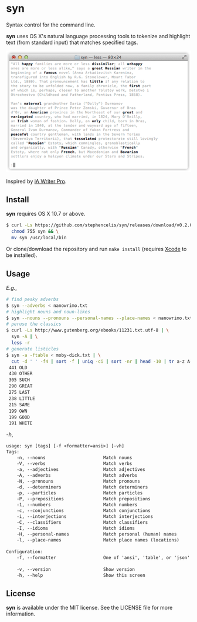 # syn

Syntax control for the command line.

**syn** uses OS X's natural language processing tools to tokenize and
highlight text (from standard input) that matches specified tags.

<img src='doc/demo.gif' alt='(Animated demo)'/>

Inspired by [iA Writer Pro][1].

[1]: http://writer.pro

## Install

**syn** requires OS X 10.7 or above.

``` sh
$ curl -Ls https://github.com/stephencelis/syn/releases/download/v0.2.0/syn > syn && \
  chmod 755 syn && \
  mv syn /usr/local/bin
```

Or clone/download the repository and run `make install` (requires
[Xcode][2] to be installed).

[2]: https://developer.apple.com/xcode

## Usage

_E.g._,

``` sh
# find pesky adverbs
$ syn --adverbs < nanowrimo.txt
# highlight nouns and noun-likes
$ syn --nouns --pronouns --personal-names --place-names < nanowrimo.txt
# peruse the classics
$ curl -Ls http://www.gutenberg.org/ebooks/11231.txt.utf-8 | \
  syn -A | \
  less -r
# generate listicles
$ syn -a -ftable < moby-dick.txt | \
  cut -d ' ' -f4 | sort -f | uniq -ci | sort -nr | head -10 | tr a-z A-Z
 441 OLD
 430 OTHER
 305 SUCH
 290 GREAT
 275 LAST
 238 LITTLE
 215 SAME
 199 OWN
 199 GOOD
 191 WHITE
```

_-h_,

```
usage: syn [tags] [-f <formatter=ansi>] [-vh]
Tags:
    -n, --nouns                      Match nouns
    -V, --verbs                      Match verbs
    -a, --adjectives                 Match adjectives
    -A, --adverbs                    Match adverbs
    -N, --pronouns                   Match pronouns
    -d, --determiners                Match determiners
    -p, --particles                  Match particles
    -P, --prepositions               Match prepositions
    -1, --numbers                    Match numbers
    -c, --conjunctions               Match conjunctions
    -i, --interjections              Match interjections
    -C, --classifiers                Match classifiers
    -I, --idioms                     Match idioms
    -H, --personal-names             Match personal (human) names
    -l, --place-names                Match place names (locations)

Configuration:
    -f, --formatter                  One of 'ansi', 'table', or 'json'

    -v, --version                    Show version
    -h, --help                       Show this screen
```

## License

**syn** is available under the MIT license. See the LICENSE file for
more information.

